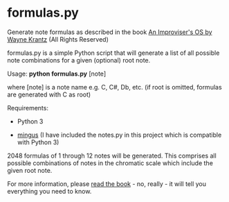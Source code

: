 # formulas.py
Generate note formulas as described in the book [An Improviser's OS by Wayne Krantz](http://www.abstractlogix.com/xcart/product.php?productid=24532&cat=0&page=1) (All Rights Reserved)

formulas.py is a simple Python script that will generate a list of all possible note combinations for a given (optional) root note.

Usage: **python formulas.py** [note]

where [note] is a note name e.g. C, C#, Db, etc. (if root is omitted, formulas are generated with C as root)

Requirements:

* Python 3

* [mingus](https://github.com/urbster1/python-mingus) (I have included the notes.py in this project which is compatible with Python 3)

2048 formulas of 1 through 12 notes will be generated. This comprises all possible combinations of notes in the chromatic scale which include the given root note.

For more information, please [read the book](http://www.abstractlogix.com/xcart/product.php?productid=24532&cat=0&page=1) - no, really - it will tell you everything you need to know.
